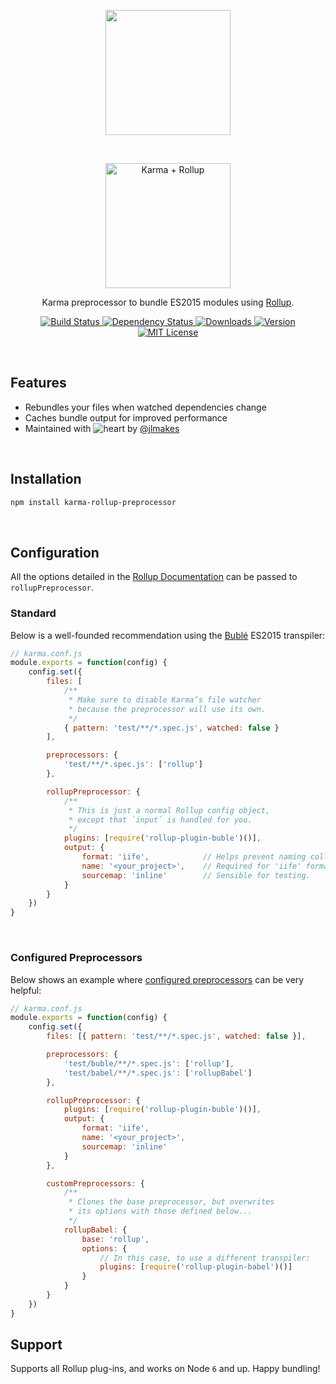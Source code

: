 <p align="center">
	<img src="https://jlmak.es/logos/png/karma-rollup-preprocessor.png?v=1" width="200px" >
</p>

<br>

<p align="center">
	<img src="https://jlmak.es/logos/svg/karma+rollup-logotype.svg" width="200px" alt="Karma + Rollup">
</p>

<p align="center">Karma preprocessor to bundle ES2015 modules using <a href="http://rollupjs.org/">Rollup</a>.</p>

<p align="center">
	<a href="https://travis-ci.org/jlmakes/karma-rollup-preprocessor">
		<img src="https://img.shields.io/travis/jlmakes/karma-rollup-preprocessor.svg" alt="Build Status">
	</a>
	<a href="https://david-dm.org/jlmakes/karma-rollup-preprocessor">
		<img src="https://img.shields.io/david/jlmakes/karma-rollup-preprocessor.svg" alt="Dependency Status">
	</a>
	<a href="https://www.npmjs.com/package/karma-rollup-preprocessor">
		<img src="https://img.shields.io/npm/dm/karma-rollup-preprocessor.svg" alt="Downloads">
	</a>
	<a href="https://www.npmjs.com/package/karma-rollup-preprocessor">
		<img src="https://img.shields.io/npm/v/karma-rollup-preprocessor.svg" alt="Version">
	</a>
	<a href="https://opensource.org/licenses/MIT">
		<img src="https://img.shields.io/badge/license-MIT-blue.svg" alt="MIT License">
	</a>
</p>

<br>

## Features

* Rebundles your files when watched dependencies change
* Caches bundle output for improved performance
* Maintained with ![heart](http://i.imgur.com/oXJmdtz.gif) by [@jlmakes](https://twitter.com/jlmakes)

<br>

## Installation

```bash
npm install karma-rollup-preprocessor
```

<br>

## Configuration

All the options detailed in the [Rollup Documentation](https://github.com/rollup/rollup/wiki/JavaScript-API) can be passed to `rollupPreprocessor`.

### Standard

Below is a well-founded recommendation using the [Bublé](https://buble.surge.sh) ES2015 transpiler:

```js
// karma.conf.js
module.exports = function(config) {
	config.set({
		files: [
			/**
			 * Make sure to disable Karma’s file watcher
			 * because the preprocessor will use its own.
			 */
			{ pattern: 'test/**/*.spec.js', watched: false }
		],

		preprocessors: {
			'test/**/*.spec.js': ['rollup']
		},

		rollupPreprocessor: {
			/**
			 * This is just a normal Rollup config object,
			 * except that `input` is handled for you.
			 */
			plugins: [require('rollup-plugin-buble')()],
			output: {
				format: 'iife',            // Helps prevent naming collisions.
				name: '<your_project>',    // Required for 'iife' format.
				sourcemap: 'inline'        // Sensible for testing.
			}
		}
	})
}
```

<br>

### Configured Preprocessors

Below shows an example where [configured preprocessors](http://karma-runner.github.io/1.0/config/preprocessors.html) can be very helpful:

```js
// karma.conf.js
module.exports = function(config) {
	config.set({
		files: [{ pattern: 'test/**/*.spec.js', watched: false }],

		preprocessors: {
			'test/buble/**/*.spec.js': ['rollup'],
			'test/babel/**/*.spec.js': ['rollupBabel']
		},

		rollupPreprocessor: {
			plugins: [require('rollup-plugin-buble')()],
			output: {
				format: 'iife',
				name: '<your_project>',
				sourcemap: 'inline'
			}
		},

		customPreprocessors: {
			/**
			 * Clones the base preprocessor, but overwrites
			 * its options with those defined below...
			 */
			rollupBabel: {
				base: 'rollup',
				options: {
					// In this case, to use a different transpiler:
					plugins: [require('rollup-plugin-babel')()]
				}
			}
		}
	})
}
```

## Support

Supports all Rollup plug-ins, and works on Node `6` and up. Happy bundling!
